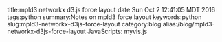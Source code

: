 title:mpld3 networkx d3.js force layout
date:Sun Oct  2 12:41:05 MDT 2016
tags:python
summary:Notes on mpld3 force layout
keywords:python
slug:mpld3-networkx-d3js-force-layout
category:blog
alias:/blog/mpld3-networkx-d3js-force-layout
JavaScripts: myvis.js 



<div id="fig_el7013147193821602107486826"></div>

